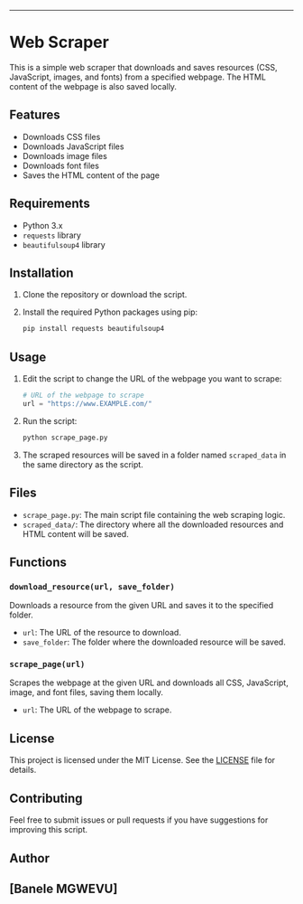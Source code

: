 
---

# Web Scraper

This is a simple web scraper that downloads and saves resources (CSS, JavaScript, images, and fonts) from a specified webpage. The HTML content of the webpage is also saved locally.

## Features

- Downloads CSS files
- Downloads JavaScript files
- Downloads image files
- Downloads font files
- Saves the HTML content of the page

## Requirements

- Python 3.x
- `requests` library
- `beautifulsoup4` library

## Installation

1. Clone the repository or download the script.

2. Install the required Python packages using pip:
   ```bash
   pip install requests beautifulsoup4
   ```

## Usage

1. Edit the script to change the URL of the webpage you want to scrape:
   ```python
   # URL of the webpage to scrape
   url = "https://www.EXAMPLE.com/"
   ```

2. Run the script:
   ```bash
   python scrape_page.py
   ```

3. The scraped resources will be saved in a folder named `scraped_data` in the same directory as the script.

## Files

- `scrape_page.py`: The main script file containing the web scraping logic.
- `scraped_data/`: The directory where all the downloaded resources and HTML content will be saved.

## Functions

### `download_resource(url, save_folder)`
Downloads a resource from the given URL and saves it to the specified folder.

- `url`: The URL of the resource to download.
- `save_folder`: The folder where the downloaded resource will be saved.

### `scrape_page(url)`
Scrapes the webpage at the given URL and downloads all CSS, JavaScript, image, and font files, saving them locally.

- `url`: The URL of the webpage to scrape.

## License

This project is licensed under the MIT License. See the [LICENSE](LICENSE) file for details.

## Contributing

Feel free to submit issues or pull requests if you have suggestions for improving this script.

## Author

[Banele MGWEVU]
---

